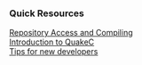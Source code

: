 ### Quick Resources

[Repository Access and Compiling](Repository_Access)  
[Introduction to QuakeC](Introduction-to-QuakeC)  
[Tips for new developers](Programming-Tips)  
